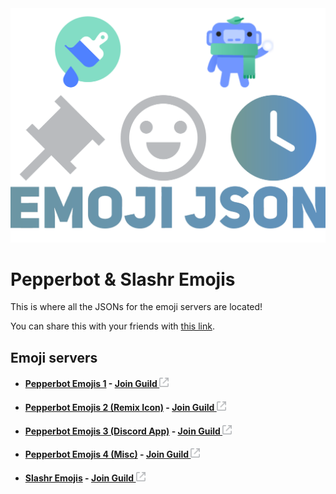 <center><img src="/Assets/json_banner.svg"></center>

# Pepperbot & Slashr Emojis

This is where all the JSONs for the emoji servers are located!

You can share this with your friends with [this link](https://json.trtle.xyz/#/add.html?join=true).

## Emoji servers
- #### [Pepperbot Emojis 1](/1) - [Join Guild  <img src="/Assets/go.svg" style="width: 15px">](https://discord.gg/xmYCwPfh4C)
- #### [Pepperbot Emojis 2 (Remix Icon)](/2) - [Join Guild  <img src="/Assets/go.svg" style="width: 15px">](https://discord.gg/T9r8TwbSmV)
- #### [Pepperbot Emojis 3 (Discord App)](/3) - [Join Guild  <img src="/Assets/go.svg" style="width: 15px">](https://discord.gg/suxUFnVazB)
- #### [Pepperbot Emojis 4 (Misc)](/4) - [Join Guild  <img src="/Assets/go.svg" style="width: 15px">](https://discord.gg/yJWUYPYhcn)
- #### [Slashr Emojis](/slashr) - [Join Guild  <img src="/Assets/go.svg" style="width: 15px">](https://discord.gg/eGS3SXHe3U)
